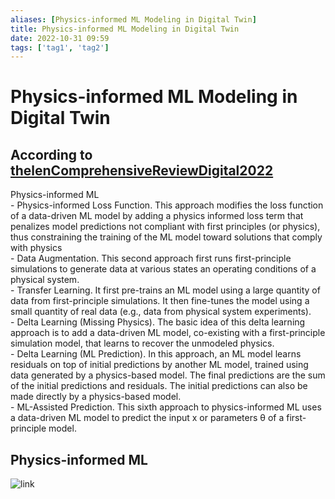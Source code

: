 ```yaml
---
aliases: [Physics-informed ML Modeling in Digital Twin]
title: Physics-informed ML Modeling in Digital Twin
date: 2022-10-31 09:59
tags: ['tag1', 'tag2']
---
```


# Physics-informed ML Modeling in Digital Twin

## According to [thelenComprehensiveReviewDigital2022](../zotero/thelenComprehensiveReviewDigital2022.md)

Physics-informed ML  
    - Physics-informed Loss Function. This approach modifies the loss function of a data-driven ML model by adding a physics informed loss term that penalizes model predictions not compliant with first principles (or physics), thus constraining the training of the ML model toward solutions that comply with physics  
    - Data Augmentation. This second approach first runs first-principle simulations to generate data at various states an operating conditions of a physical system.  
    - Transfer Learning. It first pre-trains an ML model using a large quantity of data from first-principle simulations. It then fine-tunes the model using a small quantity of real data (e.g., data from physical system experiments).  
    - Delta Learning (Missing Physics). The basic idea of this delta learning approach is to add a data-driven ML model, co-existing with a first-principle simulation model, that learns to recover the unmodeled physics.  
    - Delta Learning (ML Prediction). In this approach, an ML model learns residuals on top of initial predictions by another ML model, trained using data generated by a physics-based model. The final predictions are the sum of the initial predictions and residuals. The initial predictions can also be made directly by a physics-based model.  
    - ML-Assisted Prediction. This sixth approach to physics-informed ML uses a data-driven ML model to predict the input x or parameters θ of a first-principle model.


## Physics-informed ML

![link](https://i.imgur.com/KWsnznd.png)
